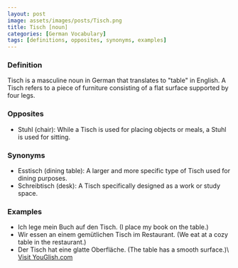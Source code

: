 ```yaml
---
layout: post
image: assets/images/posts/Tisch.png
title: Tisch [noun]
categories: [German Vocabulary]
tags: [definitions, opposites, synonyms, examples]
---
```


### Definition

Tisch is a masculine noun in German that translates to "table" in English. A Tisch refers to a piece of furniture consisting of a flat surface supported by four legs. 

### Opposites

- Stuhl (chair): While a Tisch is used for placing objects or meals, a Stuhl is used for sitting.

### Synonyms

- Esstisch (dining table): A larger and more specific type of Tisch used for dining purposes.
- Schreibtisch (desk): A Tisch specifically designed as a work or study space.

### Examples

- Ich lege mein Buch auf den Tisch. (I place my book on the table.)
- Wir essen an einem gemütlichen Tisch im Restaurant. (We eat at a cozy table in the restaurant.)
- Der Tisch hat eine glatte Oberfläche. (The table has a smooth surface.)\ <a id="yg-widget-0" class="youglish-widget" data-query="Tisch" data-lang="german" data-components="8412" data-auto-start="0" data-bkg-color="theme_light" data-title="How%20to%20pronounce%20Tisch%20in%20German"  rel="nofollow" href="https://youglish.com">Visit YouGlish.com</a><script async src="https://youglish.com/public/emb/widget.js" charset="utf-8"></script>